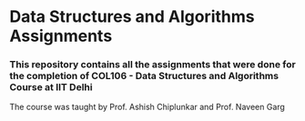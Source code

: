 # Data Structures and Algorithms Assignments
### This repository contains all the assignments that were done for the completion of COL106 - Data Structures and Algorithms Course at IIT Delhi
The course was taught by Prof. Ashish Chiplunkar and Prof. Naveen Garg
